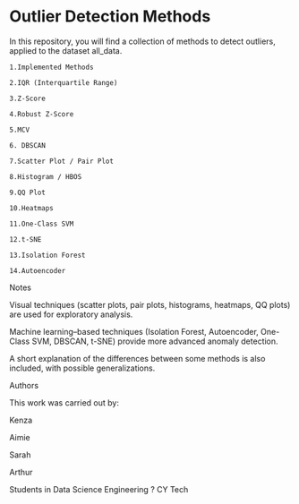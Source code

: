 # Outlier Detection Methods

In this repository, you will find a collection of methods to detect outliers, applied to the dataset all_data.

    1.Implemented Methods

    2.IQR (Interquartile Range)

    3.Z-Score

    4.Robust Z-Score

    5.MCV

    6. DBSCAN

    7.Scatter Plot / Pair Plot

    8.Histogram / HBOS

    9.QQ Plot

    10.Heatmaps

    11.One-Class SVM

    12.t-SNE

    13.Isolation Forest

    14.Autoencoder

Notes

Visual techniques (scatter plots, pair plots, histograms, heatmaps, QQ plots) are used for exploratory analysis.

Machine learning–based techniques (Isolation Forest, Autoencoder, One-Class SVM, DBSCAN, t-SNE) provide more advanced anomaly detection.

A short explanation of the differences between some methods is also included, with possible generalizations.

Authors

This work was carried out by:

Kenza

Aimie

Sarah

Arthur

Students in Data Science Engineering ? CY Tech 

